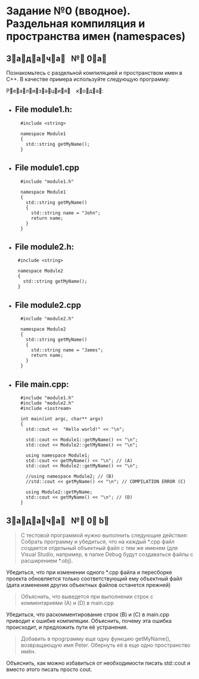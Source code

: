 # Задание №0 (вводное). Раздельная компиляция и пространства имен (namespaces)


## З⃣а⃣д⃣а⃣ч⃣а⃣     №⃣ 0⃣а⃣


Познакомьтесь с раздельной компиляцией и пространством имен в C++. 
В качестве примера используйте следующую программу:


Р⃣е⃣а⃣л⃣и⃣з⃣а⃣ц⃣и⃣я⃣    к⃣о⃣д⃣а⃣:

* ## File module1.h:

        #include <string>

        namespace Module1
        {
          std::string getMyName();
        }
    
* ## File module1.cpp
    
    
        #include "module1.h"

        namespace Module1
        {
          std::string getMyName()
          {
            std::string name = "John";
            return name;
          }
        }

*  ## File module2.h:

        #include <string>

        namespace Module2
        {
          std::string getMyName();
        }

* ## File module2.cpp
        #include "module2.h"

        namespace Module2
        {
          std::string getMyName()
          {
            std::string name = "James";
            return name;
          }
        }

* ## File main.cpp:
    
        #include "module1.h"
        #include "module2.h"
        #include <iostream>

        int main(int argc, char** argv)
        {
          std::cout <<  "Hello world!" << "\n";

          std::cout << Module1::getMyName() << "\n";
          std::cout << Module2::getMyName() << "\n";

          using namespace Module1;
          std::cout << getMyName() << "\n"; // (A)
          std::cout << Module2::getMyName() << "\n";

          //using namespace Module2; // (B)
          //std::cout << getMyName() << "\n"; // COMPILATION ERROR (C)

          using Module2::getMyName;
          std::cout << getMyName() << "\n"; // (D)
        }
    
##  З⃣а⃣д⃣а⃣ч⃣а⃣     №⃣ 0⃣ b⃣
    
> С тестовой программой нужно выполнить следующие действия:
Собрать программу и убедиться, что на каждый *.cpp файл создается отдельный объектный файл с тем же именем (для Visual Studio, например, в папке Debug будут создаваться файлы с расширением *.obj). 

Убедиться, что при изменении одного *.cpp файла и пересборке проекта обновляется только соответствующий ему объектный файл (дата изменения других объектных файлов останется прежней)

> Объяснить, что выведется при выполнении строк с комментариями (А) и (D) в main.cpp

Убедиться, что раскомментирование строк (B) и (C) в main.cpp приводит к ошибке компиляции. Объяснить, почему эта ошибка происходит, и предложить пути её устранения.

> Добавить в проgграмму еще одну функцию getMyName(), возвращающую имя Peter. Обернуть её в еще одно пространство имён.

Объяснить, как можно избавиться от необходимости писать std::cout и вместо этого писать просто cout.
